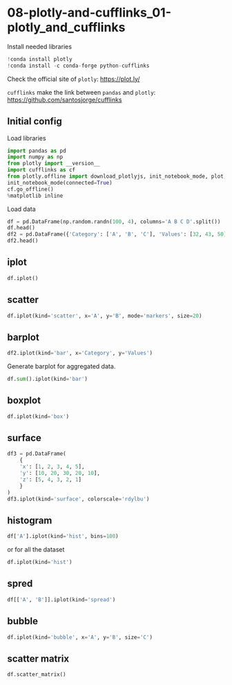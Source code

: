# 08-plotly-and-cufflinks_01-plotly_and_cufflinks

Install needed libraries

```python
!conda install plotly
!conda install -c conda-forge python-cufflinks
```

Check the official site of `plotly`: https://plot.ly/

`cufflinks` make the link between `pandas` and `plotly`: https://github.com/santosjorge/cufflinks

## Initial config

Load libraries

```python
import pandas as pd
import numpy as np
from plotly import __version__
import cufflinks as cf
from plotly.offline import download_plotlyjs, init_notebook_mode, plot, iplot
init_notebook_mode(connected=True)
cf.go_offline()
%matplotlib inline
```

Load data

```python
df = pd.DataFrame(np.random.randn(100, 4), columns='A B C D'.split())
df.head()
df2 = pd.DataFrame({'Category': ['A', 'B', 'C'], 'Values': [32, 43, 50]})
df2.head()
```

## iplot

```python
df.iplot()
```

## scatter

```python
df.iplot(kind='scatter', x='A', y='B', mode='markers', size=20)
```

## barplot

```python
df2.iplot(kind='bar', x='Category', y='Values')
```

Generate barplot for aggregated data.

```python
df.sum().iplot(kind='bar')
```

## boxplot

```python
df.iplot(kind='box')
```

## surface

```python
df3 = pd.DataFrame(
    {
    'x': [1, 2, 3, 4, 5],
    'y': [10, 20, 30, 20, 10],
    'z': [5, 4, 3, 2, 1]
    }
)
df3.iplot(kind='surface', colorscale='rdylbu')
```

## histogram

```python
df['A'].iplot(kind='hist', bins=100)
```

or for all the dataset

```python
df.iplot(kind='hist')
```

## spred

```python
df[['A', 'B']].iplot(kind='spread')
```

## bubble

```python
df.iplot(kind='bubble', x='A', y='B', size='C')
```

## scatter matrix

```python
df.scatter_matrix()
```

